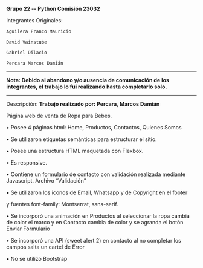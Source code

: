 <b>Grupo 22 -- Python Comisión 23032</b>

Integrantes Originales:

	Aguilera Franco Mauricio
	
	David Vainstube
	
	Gabriel Dilacio
	
	Percara Marcos Damián
	
---------------------------------------------------------------------------------------------------------------------------
<b>Nota:
Debido al abandono y/o ausencia de comunicación de los integrantes, el trabajo lo fui realizando hasta completarlo solo.</b>

-----------------------------------------------------------------------------------------------------------------------------
Descripción:
<b>Trabajo realizado por: Percara, Marcos Damián</b>

Página web de venta de Ropa para Bebes.

•	Posee 4 páginas html: Home, Productos, Contactos, Quienes Somos

•	Se utilizaron etiquetas semánticas para estructurar el sitio.

•	Posee una estructura HTML maquetada con Flexbox.

•	Es responsive.


•	Contiene un formulario de contacto con validación realizada mediante Javascript. Archivo “Validación”

•	Se utilizaron los iconos de Email, Whatsapp y de Copyright en el footer

y fuentes font-family: Montserrat, sans-serif.

•	Se incorporó una animación en Productos al seleccionar la ropa cambia de color el marco y en Contacto cambia de color y se agranda el botón Enviar Formulario

•	Se incorporó una API (sweet alert 2) en contacto al no completar los campos salta un cartel de Error

•	No se utilizó Bootstrap

 

